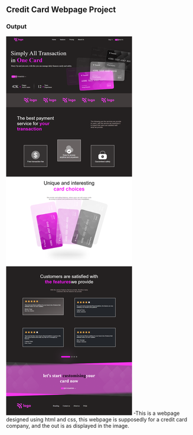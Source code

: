 ## Credit Card Webpage Project
### Output
![credit Card project](./output.png)
-This is a webpage designed using html and css, this webpage is supposedly for a credit card company, and the out is as displayed in the image. 